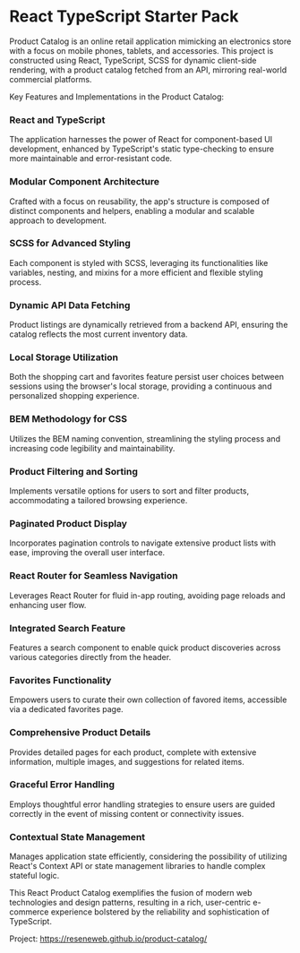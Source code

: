 # React TypeScript Starter Pack

Product Catalog is an online retail application mimicking an electronics store with a focus on mobile phones, tablets, and accessories. This project is constructed using React, TypeScript, SCSS for dynamic client-side rendering, with a product catalog fetched from an API, mirroring real-world commercial platforms.

Key Features and Implementations in the Product Catalog:

### React and TypeScript

The application harnesses the power of React for component-based UI development, enhanced by TypeScript's static type-checking to ensure more maintainable and error-resistant code.

### Modular Component Architecture

Crafted with a focus on reusability, the app's structure is composed of distinct components and helpers, enabling a modular and scalable approach to development.

### SCSS for Advanced Styling

Each component is styled with SCSS, leveraging its functionalities like variables, nesting, and mixins for a more efficient and flexible styling process.

### Dynamic API Data Fetching

Product listings are dynamically retrieved from a backend API, ensuring the catalog reflects the most current inventory data.

### Local Storage Utilization

Both the shopping cart and favorites feature persist user choices between sessions using the browser's local storage, providing a continuous and personalized shopping experience.

### BEM Methodology for CSS

Utilizes the BEM naming convention, streamlining the styling process and increasing code legibility and maintainability.

### Product Filtering and Sorting

Implements versatile options for users to sort and filter products, accommodating a tailored browsing experience.

### Paginated Product Display

Incorporates pagination controls to navigate extensive product lists with ease, improving the overall user interface.

### React Router for Seamless Navigation

Leverages React Router for fluid in-app routing, avoiding page reloads and enhancing user flow.

### Integrated Search Feature

Features a search component to enable quick product discoveries across various categories directly from the header.

### Favorites Functionality

Empowers users to curate their own collection of favored items, accessible via a dedicated favorites page.

### Comprehensive Product Details

Provides detailed pages for each product, complete with extensive information, multiple images, and suggestions for related items.

### Graceful Error Handling

Employs thoughtful error handling strategies to ensure users are guided correctly in the event of missing content or connectivity issues.

### Contextual State Management

Manages application state efficiently, considering the possibility of utilizing React's Context API or state management libraries to handle complex stateful logic.


This React Product Catalog exemplifies the fusion of modern web technologies and design patterns, resulting in a rich, user-centric e-commerce experience bolstered by the reliability and sophistication of TypeScript.

Project: https://reseneweb.github.io/product-catalog/

